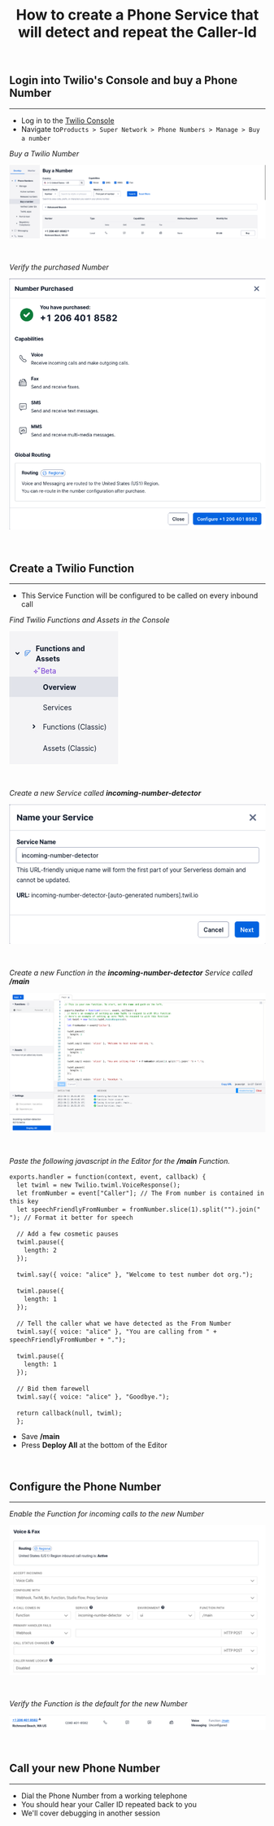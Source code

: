
# **<center>How to create a Phone Service that will detect and repeat the Caller-Id</center>**

<br/>

## Login into Twilio's Console and buy a Phone Number

---

  * Log in to the [Twilio Console](https://console.twilio.com)
  * Navigate to`Products > Super Network > Phone Numbers > Manage > Buy a number`

  *Buy a Twilio Number*

  [![Buy a Twilio Number](/assets/images/buy-a-twilio-number.png)](/assets/images/buy-a-twilio-number.png)

  <br/>

  *Verify the purchased Number*

  [![Purchased Twilio Number](/assets/images/twilio-number-purchased.png)](/assets/images/twilio-number-purchased.png)

<br/>

## Create a Twilio Function  

---

  * This Service Function will be configured to be called on every inbound call

  *Find Twilio Functions and Assets in the Console*

  [![Find Twilio Functions and Assets in the Console](/assets/images/find-functions-and-assets.png)](/assets/images/find-functions-and-assets.png)

  <br/>

  *Create a new Service called **incoming-number-detector***

  [![Create a New Service](/assets/images/create-a-new-service.png)](/assets/images/create-a-new-service.png)
  
  <br/>

  *Create a new Function in the **incoming-number-detector** Service called **/main***

  [![Create a New Function called /main](/assets/images/create-a-new-main-function.png)](/assets/images/create-a-new-main-function.png)

  <br/>

  *Paste the following javascript in the Editor for the **/main** Function.*

  ```
  exports.handler = function(context, event, callback) {  
    let twiml = new Twilio.twiml.VoiceResponse();        
    let fromNumber = event["Caller"]; // The From number is contained in this key 
    let speechFriendlyFromNumber = fromNumber.slice(1).split("").join(" "); // Format it better for speech

    // Add a few cosmetic pauses
    twiml.pause({
      length: 2
    });

    twiml.say({ voice: "alice" }, "Welcome to test number dot org.");

    twiml.pause({
      length: 1
    });

    // Tell the caller what we have detected as the From Number
    twiml.say({ voice: "alice" }, "You are calling from " + speechFriendlyFromNumber + ".");

    twiml.pause({
      length: 1
    });

    // Bid them farewell
    twiml.say({ voice: "alice" }, "Goodbye.");

    return callback(null, twiml);
    };    
  ```

  * Save **/main**
  * Press **Deploy All** at the bottom of the Editor

<br/>

## Configure the Phone Number

---

  *Enable the Function for incoming calls to the new Number*

  [![Enable the Function for incoming calls to the new Number](/assets/images/enable-the-number-detector-function.png)](/assets/images/enable-the-number-detector-function.png)

  <br/>

  *Verify the Function is the default for the new Number*

  [![Verify the function is the default for the Number](/assets/images/verify-the-function-is-the-default-for-the-number.png)](/assets/images/verify-the-function-is-the-default-for-the-number.png)

<br/>

## Call your new Phone Number

---

  * Dial the Phone Number from a working telephone
  * You should hear your Caller ID repeated back to you
  * We'll cover debugging in another session
